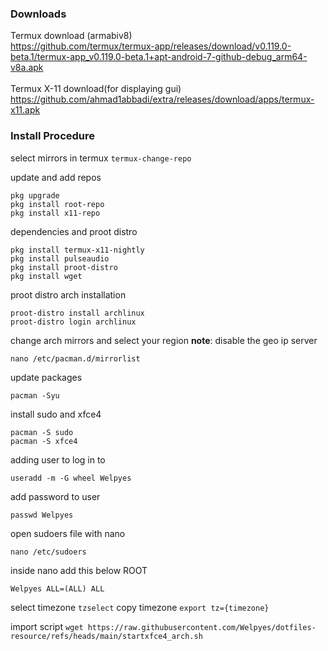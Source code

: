 ### Downloads

Termux download (armabiv8)<br>
https://github.com/termux/termux-app/releases/download/v0.119.0-beta.1/termux-app_v0.119.0-beta.1+apt-android-7-github-debug_arm64-v8a.apk <BR>
 <br>
Termux X-11 download(for displaying gui) <br>
https://github.com/ahmad1abbadi/extra/releases/download/apps/termux-x11.apk


### Install Procedure
select mirrors in termux
```termux-change-repo```

update and add repos
```
pkg upgrade
pkg install root-repo
pkg install x11-repo
```

dependencies and proot distro
```
pkg install termux-x11-nightly
pkg install pulseaudio
pkg install proot-distro
pkg install wget
```
proot distro arch installation
```
proot-distro install archlinux
proot-distro login archlinux
```
change arch mirrors and select your region
**note**: disable the geo ip server
```
nano /etc/pacman.d/mirrorlist
```

update packages
```
pacman -Syu
```

install sudo and xfce4
```
pacman -S sudo
pacman -S xfce4
```

adding user to log in to
```
useradd -m -G wheel Welpyes
```
add password to user 
```
passwd Welpyes
```
open sudoers file with nano
```
nano /etc/sudoers
```
inside nano add this below ROOT
```
Welpyes ALL=(ALL) ALL
```

select timezone
`tzselect`
copy timezone 
`export tz={timezone}`

import script
```wget https://raw.githubusercontent.com/Welpyes/dotfiles-resource/refs/heads/main/startxfce4_arch.sh```
